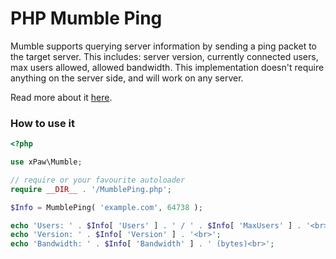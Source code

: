 # PHP Mumble Ping

Mumble supports querying server information by sending a ping
packet to the target server. This includes: server version,
currently connected users, max users allowed, allowed bandwidth.
This implementation doesn't require anything on the server side,
and will work on any server.

Read more about it [here](http://wiki.mumble.info/wiki/Protocol#UDP_Ping_packet).

### How to use it

```php
<?php

use xPaw\Mumble;

// require or your favourite autoloader
require __DIR__ . '/MumblePing.php';

$Info = MumblePing( 'example.com', 64738 );

echo 'Users: ' . $Info[ 'Users' ] . ' / ' . $Info[ 'MaxUsers' ] . '<br>';
echo 'Version: ' . $Info[ 'Version' ] . '<br>';
echo 'Bandwidth: ' . $Info[ 'Bandwidth' ] . ' (bytes)<br>';
```

